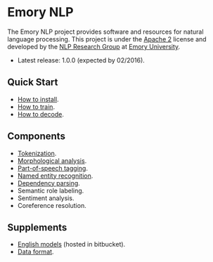 # Emory NLP

The Emory NLP project provides software and resources for natural language processing. This project is under the [Apache 2](http://www.apache.org/licenses/LICENSE-2.0) license and developed by the [NLP Research Group](http://nlp.mathcs.emory.edu) at [Emory University](http://emory.edu).

* Latest release: 1.0.0 (expected by 02/2016).

## Quick Start

* [How to install](md/quickstart/install.md).
* [How to train](md/quickstart/train.md).
* [How to decode](md/quickstart/decode.md).

## Components

* [Tokenization](https://github.com/emorynlp/tokenization).
* [Morphological analysis](https://github.com/emorynlp/morphological_analysis).
* [Part-of-speech tagging](md/components/part_of_speech_tagging.md).
* [Named entity recognition](md/components/named_entity_recognition.md).
* [Dependency parsing](md/components/dependency_parsing.md).
* Semantic role labeling.
* Sentiment analysis.
* Coreference resolution.

## Supplements

* [English models](md/supplements/english-models.md) (hosted in bitbucket).
* [Data format](md/supplements/data-format.md).
